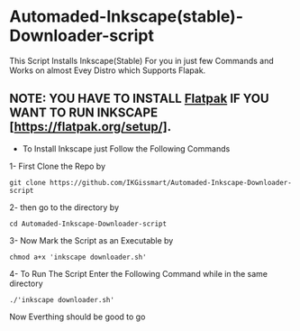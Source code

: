 # Automaded-Inkscape(stable)-Downloader-script
This Script Installs Inkscape(Stable) For you in just few Commands and Works on almost Evey Distro which Supports Flapak.

## **NOTE**: YOU HAVE TO INSTALL [Flatpak](https://flatpak.org/setup/) IF YOU WANT TO RUN INKSCAPE [https://flatpak.org/setup/]. 

- To Install Inkscape just Follow the Following Commands 

1- First Clone the Repo by 
```
git clone https://github.com/IKGissmart/Automaded-Inkscape-Downloader-script
``` 
2- then go to the directory by 
```
cd Automaded-Inkscape-Downloader-script
```
3- Now Mark the Script as an Executable by 
```
chmod a+x 'inkscape downloader.sh'
``` 
4- To Run The Script Enter the Following Command while in the same directory 
```
./'inkscape downloader.sh'
```
Now Everthing should be good to go

